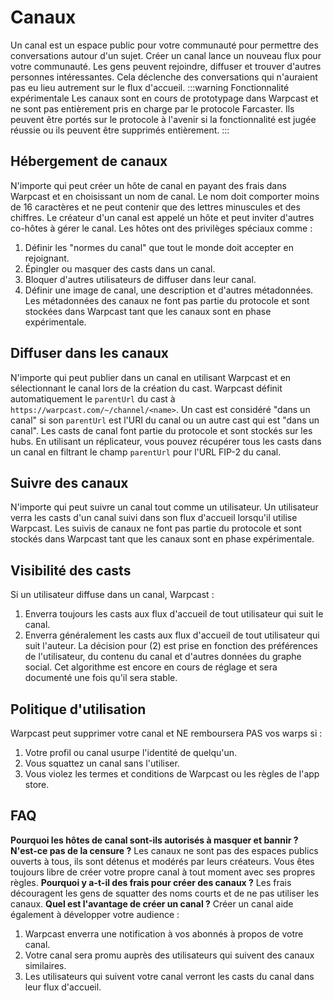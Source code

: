 # Canaux
Un canal est un espace public pour votre communauté pour permettre des conversations autour d'un sujet.
Créer un canal lance un nouveau flux pour votre communauté. Les gens peuvent rejoindre, diffuser et trouver d'autres personnes intéressantes. Cela déclenche des conversations qui n'auraient pas eu lieu autrement sur le flux d'accueil.
:::warning Fonctionnalité expérimentale
Les canaux sont en cours de prototypage dans Warpcast et ne sont pas entièrement pris en charge par le protocole Farcaster. Ils peuvent être portés sur le protocole à l'avenir si la fonctionnalité est jugée réussie ou ils peuvent être supprimés entièrement.
:::
## Hébergement de canaux
N'importe qui peut créer un hôte de canal en payant des frais dans Warpcast et en choisissant un nom de canal. Le nom doit comporter moins de 16 caractères et ne peut contenir que des lettres minuscules et des chiffres. Le créateur d'un canal est appelé un hôte et peut inviter d'autres co-hôtes à gérer le canal. Les hôtes ont des privilèges spéciaux comme :
1. Définir les "normes du canal" que tout le monde doit accepter en rejoignant.
2. Épingler ou masquer des casts dans un canal.
3. Bloquer d'autres utilisateurs de diffuser dans leur canal.
4. Définir une image de canal, une description et d'autres métadonnées.
Les métadonnées des canaux ne font pas partie du protocole et sont stockées dans Warpcast tant que les canaux sont en phase expérimentale.
## Diffuser dans les canaux
N'importe qui peut publier dans un canal en utilisant Warpcast et en sélectionnant le canal lors de la création du cast. Warpcast définit automatiquement le `parentUrl` du cast à `https://warpcast.com/~/channel/<name>`. Un cast est considéré "dans un canal" si son `parentUrl` est l'URI du canal ou un autre cast qui est "dans un canal".
Les casts de canal font partie du protocole et sont stockés sur les hubs. En utilisant un réplicateur, vous pouvez récupérer tous les casts dans un canal en filtrant le champ `parentUrl` pour l'URL FIP-2 du canal.
## Suivre des canaux
N'importe qui peut suivre un canal tout comme un utilisateur. Un utilisateur verra les casts d'un canal suivi dans son flux d'accueil lorsqu'il utilise Warpcast.
Les suivis de canaux ne font pas partie du protocole et sont stockés dans Warpcast tant que les canaux sont en phase expérimentale.
## Visibilité des casts
Si un utilisateur diffuse dans un canal, Warpcast :
1. Enverra toujours les casts aux flux d'accueil de tout utilisateur qui suit le canal.
2. Enverra généralement les casts aux flux d'accueil de tout utilisateur qui suit l'auteur.
La décision pour (2) est prise en fonction des préférences de l'utilisateur, du contenu du canal et d'autres données du graphe social. Cet algorithme est encore en cours de réglage et sera documenté une fois qu'il sera stable.
## Politique d'utilisation
Warpcast peut supprimer votre canal et NE remboursera PAS vos warps si :
1. Votre profil ou canal usurpe l'identité de quelqu'un.
2. Vous squattez un canal sans l'utiliser.
3. Vous violez les termes et conditions de Warpcast ou les règles de l'app store.
## FAQ
**Pourquoi les hôtes de canal sont-ils autorisés à masquer et bannir ? N'est-ce pas de la censure ?**
Les canaux ne sont pas des espaces publics ouverts à tous, ils sont détenus et modérés par leurs créateurs. Vous êtes toujours libre de créer votre propre canal à tout moment avec ses propres règles.
**Pourquoi y a-t-il des frais pour créer des canaux ?**
Les frais découragent les gens de squatter des noms courts et de ne pas utiliser les canaux.
**Quel est l'avantage de créer un canal ?**
Créer un canal aide également à développer votre audience :
1. Warpcast enverra une notification à vos abonnés à propos de votre canal.
2. Votre canal sera promu auprès des utilisateurs qui suivent des canaux similaires.
3. Les utilisateurs qui suivent votre canal verront les casts du canal dans leur flux d'accueil.